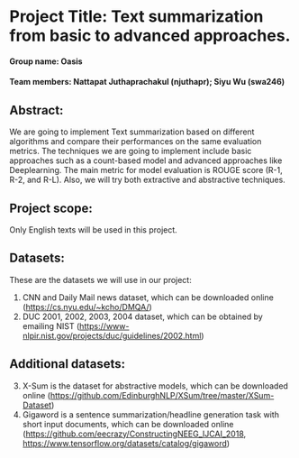 # Project Title: Text summarization from basic to advanced approaches.

#### Group name: Oasis

#### Team members: Nattapat Juthaprachakul (njuthapr); Siyu Wu (swa246)

## Abstract:
We are going to implement Text summarization based on different algorithms and compare their performances on the same evaluation metrics. The techniques we are going to implement include basic approaches such as a count-based model and advanced approaches like Deeplearning. The main metric for model evaluation is ROUGE score (R-1, R-2, and R-L). Also, we will try both extractive and abstractive techniques.

## Project scope:
Only English texts will be used in this project.

## Datasets:
These are the datasets we will use in our project:
1. CNN and Daily Mail news dataset, which can be downloaded online (https://cs.nyu.edu/~kcho/DMQA/)
2. DUC 2001, 2002, 2003, 2004 dataset, which can be obtained by emailing NIST (https://www-nlpir.nist.gov/projects/duc/guidelines/2002.html)

## Additional datasets:
3. X-Sum is the dataset for abstractive models, which can be downloaded online (https://github.com/EdinburghNLP/XSum/tree/master/XSum-Dataset)
4. Gigaword is a sentence summarization/headline generation task with short input documents, which can be downloaded online (https://github.com/eecrazy/ConstructingNEEG_IJCAI_2018, https://www.tensorflow.org/datasets/catalog/gigaword)
